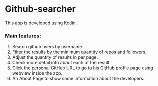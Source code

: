 # Github-searcher
This app is developed using Kotlin.
### Main features:
1. Search github users by username.
2. Filter the results by the minimum quantity of repos and followers.
3. Adjust the quantity of results in per page. 
4. Check more detail info about each of the result.
5. Click the personal GitHub URL to go to his GitHub profile page using webview inside the app.
6. An About Page to show some information about the developers.
